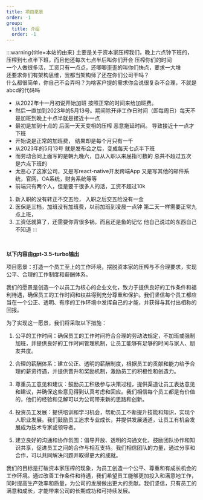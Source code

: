 ```yaml
---
title: 项目愿景
order: -1
group:
  title: 介绍
  order: -1
---
```



:::warning{title=本站的由来}
主要是关于资本家压榨我们，晚上六点钟下班的，压榨到七点半下班，而且他还每次七点半后叫你们开会 压榨你们的时间  
一个人做很多活，工资只有一点点，还唧唧歪歪的叫你们快点，要求一大堆  
还要求你们有架构思维，我都当架构师了还在你们公司干吗？  
什么都很简单，你自己不会弄吗？为啥客户提的需求你会说很复杂不合理，不就是abcd的代码吗  

- 从2022年十一月初说开始加班 按照正常的时间来给加班费。  
- 然后一直加到2023年的5月13号。期间除开非工作日时间（即每周日）每天不是加班到晚上十点半就是接近十一点
- 最初是加到十点的 后面一天天变相的压榨 恶意拖延时间。 导致接近十一点才下班
- 开始说是正常的加班费， 结果却是每个月只有一千 
- 从2023年的5月13号 就是发布会之后，变成每天七点半下班
- 而劳动合同上面写的是朝九晚六，自从入职以来屈指可数的 总共不超过五次 是六点下班的
- 太恶心了这家公司，又是写react-native开发跨端App 又是写其他的邮件系统，官网，OA系统，财务系统等等 
- 前端只有两个人，但是要干很多人的活，工资不超过10k 

1. 新入职的没有转正不交五险， 入职之后交五险没有一金
2. 医保是三档，加班没有加班费，以前加班到凌晨一点钟 第二天一样需要正常九点上班，
3. 工资低就算了，还需要你背很多锅，而且还是鱼的记忆 他自己说过的东西自己不知道
:::


<br /> 

**以下内容由<Badge>gpt-3.5-turbo</Badge>输出**

<p>项目愿景：打造一个员工至上的工作环境，摆脱资本家的压榨与不合理要求，实现公平、合理的工作制度和薪酬体系。</p>
<p>我们的愿景是创造一个以员工为核心的企业文化，致力于提供良好的工作条件和福利待遇，确保员工的工作时间和权益得到充分尊重和保护。我们坚信每个员工都应当在一个公正、透明、有序的工作环境中发挥自己的才能，并获得与其付出相称的回报。</p>
<p>为了实现这一愿景，我们将采取以下措施：</p>
<ol style="list-style-type: decimal;">
<li>
<p>公平的工作时间：确保员工的工作时间符合合理的劳动法规定，不加班或强制加班，并提供良好的工作时间管理机制，让员工能够有足够的时间与家人、朋友共度。</p>
</li>
<li>
<p>合理的薪酬体系：建立公正、透明的薪酬制度，根据员工的贡献和能力给予合理的薪资待遇，并提供晋升和奖励机制，激励员工的积极性和创造力。</p>
</li>
<li>
<p>尊重员工意见和建议：鼓励员工积极参与决策过程，提供渠道让员工表达意见和建议，并确保这些意见得到认真考虑和回应。我们相信每个员工都是有价值的，他们的经验和见解可以为公司带来新的思路和创新。</p>
</li>
<li>
<p>投资员工发展：提供培训和学习机会，帮助员工不断提升技能和知识，实现个人职业发展。我们鼓励员工追求专业成长，并提供发展通道，让员工有机会发展成为技术专家或领导者。</p>
</li>
<li>
<p>建立良好的沟通和协作氛围：倡导开放、透明的沟通文化，鼓励团队协作和知识共享，促进员工之间的合作与相互支持。我们相信团队的力量，通过分享和合作，可以共同解决问题并取得更大的成就。</p>
</li>
</ol>
<p>我们的目标是打破资本家压榨的现象，为员工创造一个公平、尊重和有成长机会的工作环境。通过改善工作条件和待遇，我们希望员工能够更加投入和满意地工作，同时提高生产效率和质量，为公司的发展做出更大的贡献。我们坚信，只有员工的满意和成长，才能带来公司的长期成功和可持续发展。</p>